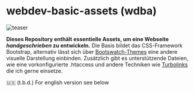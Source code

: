 # webdev-basic-assets (wdba)
![teaser](https://cms.brnstc.de/medias/women-in-business/live/img/dresscode-informal-intro.jpg)

**Dieses Repository enthält essentielle Assets, um eine Webseite *handgeschrieben* zu entwickeln.** 
Die Basis bildet das CSS-Framework Bootstrap, alternativ lässt sich über [Bootswatch-Themes](http://bootswatch.com/) eine andere visuelle Darstellung einbinden. Zusätzlich gibt es unterstützende Dateien, wie eine vorkonfigurierte .htaccess und andere Techniken wie [Turbolinks](https://github.com/turbolinks/turbolinks) die ich gerne einsetze.

:us: (t.b.d.)
For english version see below
